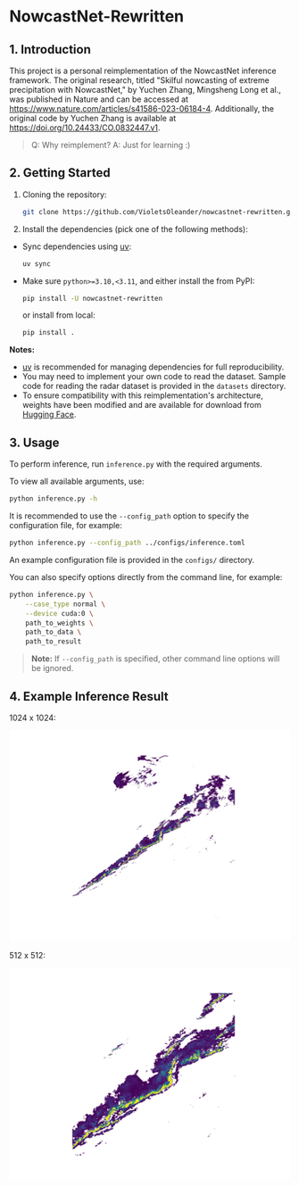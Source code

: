 # NowcastNet-Rewritten

## 1. Introduction

This project is a personal reimplementation of the NowcastNet inference framework. The original research, titled "Skilful nowcasting of extreme precipitation with NowcastNet," by Yuchen Zhang, Mingsheng Long et al., was published in Nature and can be accessed at <https://www.nature.com/articles/s41586-023-06184-4>. Additionally, the original code by Yuchen Zhang is available at <https://doi.org/10.24433/CO.0832447.v1>.

> Q: Why reimplement? A: Just for learning :)

## 2. Getting Started

1. Cloning the repository:

    ```bash
    git clone https://github.com/VioletsOleander/nowcastnet-rewritten.git
    ```

2. Install the dependencies (pick one of the following methods):

- Sync dependencies using [uv](https://github.com/astral-sh/uv):

    ```bash
    uv sync
    ```

- Make sure `python>=3.10,<3.11`, and either install the from PyPI:

    ```bash
    pip install -U nowcastnet-rewritten
    ```

    or install from local:

    ```bash
    pip install .
    ```

**Notes:**

- [uv](https://github.com/astral-sh/uv) is recommended for managing dependencies for full reproducibility.
- You may need to implement your own code to read the dataset. Sample code for reading the radar dataset is provided in the `datasets` directory.
- To ensure compatibility with this reimplementation's architecture, weights have been modified and are available for download from [Hugging Face](https://huggingface.co/VioletsOleander/nowcastnet-rewritten).

## 3. Usage

To perform inference, run `inference.py` with the required arguments.

To view all available arguments, use:

```bash
python inference.py -h
```

It is recommended to use the `--config_path` option to specify the configuration file, for example:

```bash
python inference.py --config_path ../configs/inference.toml
```

An example configuration file is provided in the `configs/` directory.

You can also specify options directly from the command line, for example:

```bash
python inference.py \
    --case_type normal \
    --device cuda:0 \
    path_to_weights \
    path_to_data \
    path_to_result
```

> **Note:** If `--config_path` is specified, other command line options will be ignored.

## 4. Example Inference Result

1024 x 1024:

![Inference output at 1024×1024 resolution](docs/pictures/1024x1024.png)

512 x 512:

![Inference output at 512x512 resolution](docs/pictures/512x512.png)
